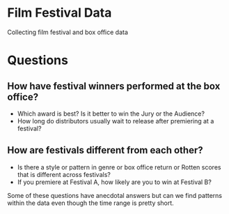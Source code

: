 # Film Festival Data
Collecting film festival and box office data

# Questions
## How have festival winners performed at the box office?
- Which award is best? Is it better to win the Jury or the Audience?
- How long do distributors usually wait to release after premiering at a festival?

## How are festivals different from each other?
- Is there a style or pattern in genre or box office return or Rotten scores that is different across festivals?
- If you premiere at Festival A, how likely are you to win at Festival B?
 

Some of these questions have anecdotal answers but can we find patterns within the data even though the time range is pretty short.
